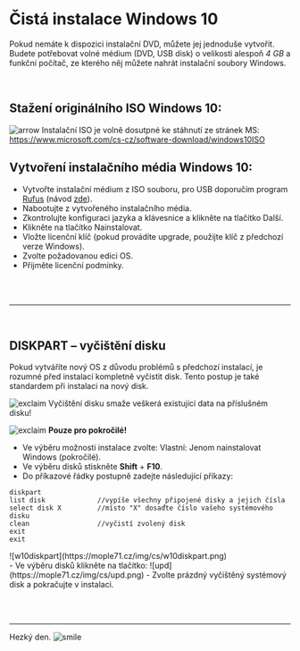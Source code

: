 # Čistá instalace Windows 10

Pokud nemáte k dispozici instalační DVD, můžete jej jednoduše vytvořit. Budete potřebovat volné médium (DVD, USB disk) o velikosti alespoň *4 GB* a funkční počítač, ze kterého něj můžete nahrát instalační soubory Windows.

<br>

## Stažení originálního ISO Windows 10:

![arrow](https://mople71.cz/img/sm/arrow.gif) Instalační ISO je volně dosutpné ke stáhnutí ze stránek MS: https://www.microsoft.com/cs-cz/software-download/windows10ISO

## Vytvoření instalačního média Windows 10:

- Vytvořte instalační médium z ISO souboru, pro USB doporučím program [Rufus](https://rufus.akeo.ie/) (návod [zde](http://www.cnews.cz/navody/rufus-vytvorte-zavadeci-flash-disk-s-nejrychlejsim-nastrojem-ze-vsech)\).
- Nabootujte z vytvořeného instalačního média.
- Zkontrolujte konfiguraci jazyka a klávesnice a klikněte na tlačítko <span class="green">Další</span>.
- Klikněte na tlačítko <span class="green">Nainstalovat</span>.
- Vložte licenční klíč (pokud provádíte upgrade, použijte klíč z předchozí verze Windows).
- Zvolte požadovanou edici OS.
- Přijměte licenční podmínky.

<br><br><hr><br>

## DISKPART &ndash; vyčištění disku

Pokud vytváříte nový OS z důvodu problémů s předchozí instalací, je rozumné před instalací kompletně vyčistit disk. Tento postup je také standardem při instalaci na nový disk.

![exclaim](https://mople71.cz/img/sm/exclaim.gif) <span class="red">Vyčištění disku smaže veškerá existující data na příslušném disku!</span>

![exclaim](https://mople71.cz/img/sm/exclaim.gif) **Pouze pro pokročilé!**

- Ve výběru možnosti instalace zvolte: Vlastní: Jenom nainstalovat Windows (pokročilé).
- Ve výběru disků stiskněte **Shift** + **F10**.
- Do příkazové řádky postupně zadejte následující příkazy:
<li style="list-style-type: none"><pre><code>diskpart
list disk             //vypíše všechny připojené disky a jejich čísla
select disk X         //místo "X" dosaďte číslo vašeho systémového disku
clean                 //vyčistí zvolený disk
exit
exit</code></pre></li>
<li style="list-style-type: none">![w10diskpart](https://mople71.cz/img/cs/w10diskpart.png)</li>
- Ve výběru disků klikněte na tlačítko: ![upd](https://mople71.cz/img/cs/upd.png)
- Zvolte prázdný vyčištěný systémový disk a pokračujte v instalaci.

<br><br><hr>

<span class="green">Hezký den.</span> ![smile](https://mople71.cz/img/sm/smile.gif)
